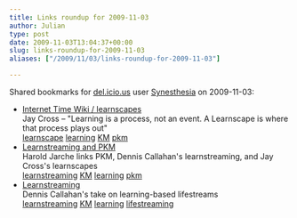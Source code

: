 ```yaml
---
title: Links roundup for 2009-11-03
author: Julian
type: post
date: 2009-11-03T13:04:37+00:00
slug: links-roundup-for-2009-11-03 
aliases: ["/2009/11/03/links-roundup-for-2009-11-03"]

---
```

Shared bookmarks for [del.icio.us][1] user [Synesthesia][2] on 2009-11-03:

  * [Internet Time Wiki / learnscapes][3]  
    Jay Cross &#8211; "Learning is a process, not an event. A Learnscape is where that process plays out"  
    [learnscape][4] [learning][5] [KM][6] [pkm][7] 
  * [Learnstreaming and PKM][8]  
    Harold Jarche links PKM, Dennis Callahan's learnstreaming, and Jay Cross's learnscapes  
    [learnstreaming][9] [KM][6] [learning][5] [pkm][7] 
  * [Learnstreaming][10]  
    Dennis Callahan's take on learning-based lifestreams  
    [learnstreaming][9] [KM][6] [learning][5] [lifestreaming][11]

 [1]: https://del.icio.us/
 [2]: https://del.icio.us/synesthesia
 [3]: https://internettime.pbworks.com/learnscapes
 [4]: https://delicious.com/synesthesia/learnscape
 [5]: https://delicious.com/synesthesia/learning
 [6]: https://delicious.com/synesthesia/KM
 [7]: https://delicious.com/synesthesia/pkm
 [8]: https://www.jarche.com/2009/10/learnstreaming-and-pkm
 [9]: https://delicious.com/synesthesia/learnstreaming
 [10]: https://denniscallahan.posterous.com/
 [11]: https://delicious.com/synesthesia/lifestreaming